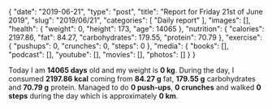 {
    "date": "2019-06-21",
    "type": "post",
    "title": "Report for Friday 21st of June 2019",
    "slug": "2019\/06\/21",
    "categories": [
        "Daily report"
    ],
    "images": [],
    "health": {
        "weight": 0,
        "height": 173,
        "age": 14065
    },
    "nutrition": {
        "calories": 2197.86,
        "fat": 84.27,
        "carbohydrates": 179.55,
        "protein": 70.79
    },
    "exercise": {
        "pushups": 0,
        "crunches": 0,
        "steps": 0
    },
    "media": {
        "books": [],
        "podcast": [],
        "youtube": [],
        "movies": [],
        "photos": []
    }
}

Today I am <strong>14065 days</strong> old and my weight is <strong>0 kg</strong>. During the day, I consumed <strong>2197.86 kcal</strong> coming from <strong>84.27 g</strong> fat, <strong>179.55 g</strong> carbohydrates and <strong>70.79 g</strong> protein. Managed to do <strong>0 push-ups</strong>, <strong>0 crunches</strong> and walked <strong>0 steps</strong> during the day which is approximately <strong>0 km</strong>.